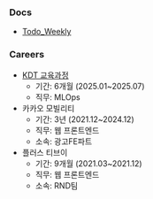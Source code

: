 ### Docs
- [Todo_Weekly](https://github.com/choikwangil95/choikwangil95/blob/main/Todo_Weekly.md)

### Careers
- [KDT 교육과정](https://kdt.hktossbank.com/)
  - 기간: 6개월 (2025.01~2025.07)
  - 직무: MLOps
- 카카오 모빌리티
  - 기간: 3년 (2021.12~2024.12)
  - 직무: 웹 프론트엔드
  - 소속: 광고FE파트
- 플러스 티브이
  - 기간: 9개월 (2021.03~2021.12)
  - 직무: 웹 프론트엔드
  - 소속: RND팀

